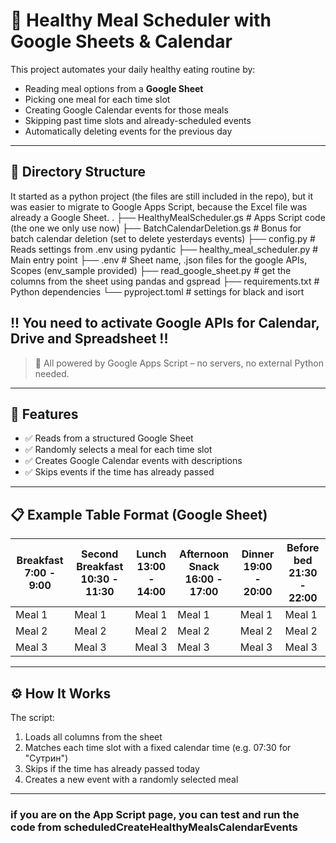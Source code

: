 # 🥗 Healthy Meal Scheduler with Google Sheets & Calendar

This project automates your daily healthy eating routine by:
- Reading meal options from a **Google Sheet**
- Picking one meal for each time slot
- Creating Google Calendar events for those meals
- Skipping past time slots and already-scheduled events
- Automatically deleting events for the previous day

---

## 📂 Directory Structure
It started as a python project (the files are still included in the repo), but it was easier to migrate to Google Apps Script, because the Excel file was already a Google Sheet.
.
├── HealthyMealScheduler.gs     # Apps Script code (the one we only use now)
├── BatchCalendarDeletion.gs    # Bonus for batch calendar deletion (set to delete yesterdays events)
├── config.py                   # Reads settings from .env using pydantic
├── healthy_meal_scheduler.py   # Main entry point
├── .env                        # Sheet name, .json files for the google APIs, Scopes (env_sample provided)
├── read_google_sheet.py        # get the columns from the sheet using pandas and gspread
├── requirements.txt            # Python dependencies
└── pyproject.toml              # settings for black and isort

!! You need to activate Google APIs for Calendar, Drive and Spreadsheet !!
---
> 📅 All powered by Google Apps Script – no servers, no external Python needed.

---

## 🚀 Features

- ✅ Reads from a structured Google Sheet
- ✅ Randomly selects a meal for each time slot
- ✅ Creates Google Calendar events with descriptions
- ✅ Skips events if the time has already passed

---

## 📋 Example Table Format (Google Sheet)

| Breakfast 7:00 - 9:00 | Second Breakfast 10:30 - 11:30 | Lunch 13:00 - 14:00 | Afternoon Snack 16:00 - 17:00 | Dinner 19:00 - 20:00 | Before bed 21:30 - 22:00 |
|-----------------------|--------------------------------|---------------------|-------------------------------|----------------------|---------------------------|
| Meal 1                | Meal 1                         | Meal 1              | Meal 1                        | Meal 1                     | Meal 1                    |
| Meal 2                | Meal 2                         | Meal 2              | Meal 2                        | Meal 2                     | Meal 2                    |
| Meal 3                | Meal 3                         | Meal 3              | Meal 3                        | Meal 3                     | Meal 3                    |

---

## ⚙️ How It Works

The script:
1. Loads all columns from the sheet
2. Matches each time slot with a fixed calendar time (e.g. 07:30 for "Сутрин")
3. Skips if the time has already passed today
4. Creates a new event with a randomly selected meal

---
### if you are on the App Script page, you can test and run the code from scheduledCreateHealthyMealsCalendarEvents